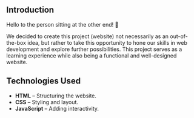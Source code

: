## Introduction  
Hello to the person sitting at the other end! 👋  

We decided to create this project (website) not necessarily as an out-of-the-box idea, but rather to take this opportunity to hone our skills in web development and explore further possibilities. This project serves as a learning experience while also being a functional and well-designed website.  

## Technologies Used  
- **HTML** – Structuring the website.  
- **CSS** – Styling and layout.  
- **JavaScript** – Adding interactivity.  